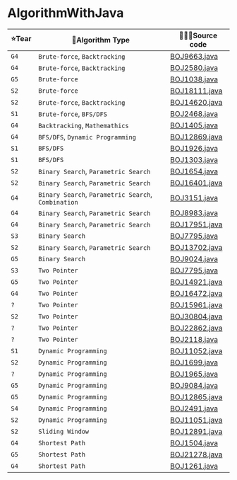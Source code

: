 # AlgorithmWithJava

| ⭐Tear | 🔗Algorithm Type  |  🧑🏻‍💻Source code |
| ---  | ---   |      ---     |
| `G4` | `Brute-force`, `Backtracking` | [BOJ9663.java](./ExhaustiveSearch/BOJ9663.java) |
| `G4` | `Brute-force`, `Backtracking` | [BOJ2580.java](./ExhaustiveSearch/BOJ2580.java) |
| `G5` | `Brute-force`                 | [BOJ1038.java](./ExhaustiveSearch/BOJ1038.java) |
| `S2` | `Brute-force`                 | [BOJ18111.java](./ExhaustiveSearch/BOJ18111.java) |
| `S2` | `Brute-force`, `Backtracking` | [BOJ14620.java](./ExhaustiveSearch/BOJ14620.java) |
| `S1` | `Brute-force`, `BFS/DFS`      | [BOJ2468.java](./ExhaustiveSearch/BOJ2468.java) |
| `G4` | `Backtracking`, `Mathemathics` | [BOJ1405.java](./ExhaustiveSearch/BOJ1405.java) |
| `G4` | `BFS/DFS`, `Dynamic Programming`  | [BOJ12869.java](./ExhaustiveSearch/BOJ12869.java) |
| `S1` | `BFS/DFS` | [BOJ1926.java](./ExhaustiveSearch/BOJ1926.java) |
| `S1` | `BFS/DFS` | [BOJ1303.java](./ExhaustiveSearch/BOJ1303.java) |
| `S2` | `Binary Search`, `Parametric Search` | [BOJ1654.java](./BinarySearch/BOJ1654.java) |
| `S2` | `Binary Search`, `Parametric Search` | [BOJ16401.java](./BinarySearch/BOJ16401.java) |
| `G4` | `Binary Search`, `Parametric Search`, `Combination` | [BOJ3151.java](./BinarySearch/BOJ3151.java) |
| `G4` | `Binary Search`, `Parametric Search` | [BOJ8983.java](./BinarySearch/BOJ8983.java) |
| `G4` | `Binary Search`, `Parametric Search` | [BOJ17951.java](./BinarySearch/BOJ17951.java) |
| `S3` | `Binary Search` | [BOJ7795.java](./BinarySearch/BOJ7795.java) |
| `S2` | `Binary Search`, `Parametric Search` | [BOJ13702.java](./BinarySearch/BOJ13702.java) |
| `G5` | `Binary Search` | [BOJ9024.java](./BinarySearch/BOJ9024.java) |
| `S3` | `Two Pointer`  | [BOJ7795.java](./TwoPointer/BOJ7795WithTwoPointer.java) |
| `G5` | `Two Pointer` | [BOJ14921.java](./TwoPointer/BOJ14921.java) |
| `G4` | `Two Pointer` | [BOJ16472.java](./TwoPointer/BOJ16472.java) |
| `?`  | `Two Pointer` | [BOJ15961.java](./TwoPointer/BOJ15961.java) |
| `S2` | `Two Pointer` | [BOJ30804.java](./TwoPointer/BOJ30804.java) |
| `?`  | `Two Pointer` | [BOJ22862.java](./TwoPointer/BOJ22862.java) |
| `?`  | `Two Pointer` | [BOJ2118.java](./TwoPointer/BOJ2118.java) |
| `S1` | `Dynamic Programming` | [BOJ11052.java](./DynamicProgramming/BOJ11052.java) |
| `S2` | `Dynamic Programming` | [BOJ1699.java](./DynamicProgramming/BOJ1699.java) |
| `?`  | `Dynamic Programming` | [BOJ1965.java](./DynamicProgramming/BOJ1965.java)| 
| `G5` | `Dynamic Programming` | [BOJ9084.java](./DynamicProgramming/BOJ9084.java) |
| `G5` | `Dynamic Programming` | [BOJ12865.java](./DynamicProgramming/BOJ12865.java) |
| `S4` | `Dynamic Programming` | [BOJ2491.java](./DynamicProgramming/BOJ2491.java) |
| `S2` | `Dynamic Programming` | [BOJ11051.java](./DynamicProgramming/BOJ11051.java) |
| `S2` | `Sliding Window` | [BOJ12891.java](./SlidingWindow/BOJ12891.java) |
| `G4` | `Shortest Path` | [BOJ1504.java](./ShortestPath/BOJ1504.java) |
| `G5` | `Shortest Path` | [BOJ21278.java](./ShortestPath/BOJ21278.java) |
| `G4` | `Shortest Path` | [BOJ1261.java](./ShortestPath/BOJ1261.java) |

